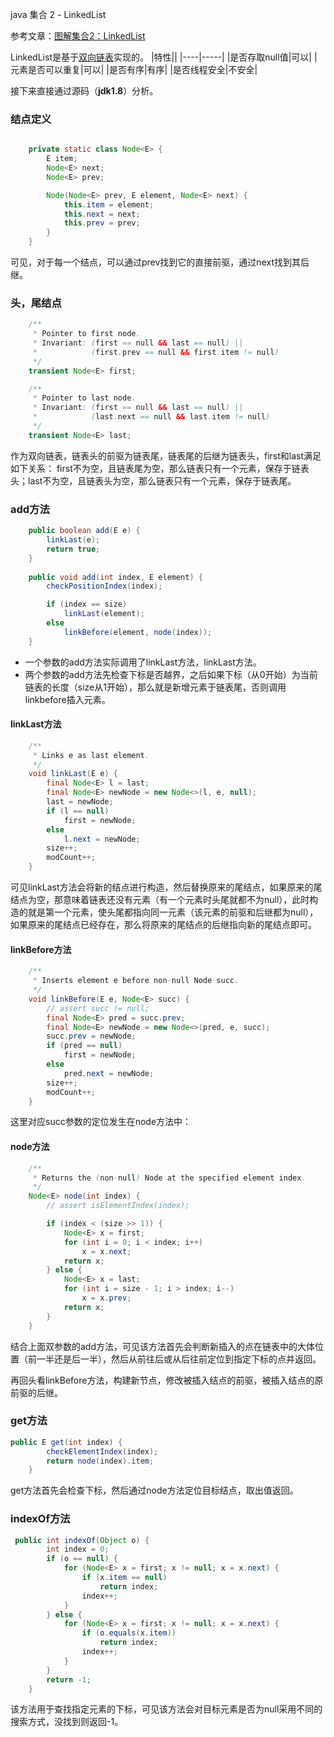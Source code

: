 java 集合 2 - LinkedList

参考文章：[图解集合2：LinkedList](http://www.cnblogs.com/xrq730/p/5005347.html)

LinkedList是基于[双向链表](https://baike.baidu.com/item/%E5%8F%8C%E5%90%91%E9%93%BE%E8%A1%A8/2968731?fr=aladdin)实现的。
|特性||
|----|-----|
|是否存取null值|可以|
|元素是否可以重复|可以|
|是否有序|有序|
|是否线程安全|不安全|

接下来直接通过源码（**jdk1.8**）分析。

### 结点定义
```java

    private static class Node<E> {
        E item;
        Node<E> next;
        Node<E> prev;

        Node(Node<E> prev, E element, Node<E> next) {
            this.item = element;
            this.next = next;
            this.prev = prev;
        }
    }
```
可见，对于每一个结点，可以通过prev找到它的直接前驱，通过next找到其后继。
### 头，尾结点
```java
    /**
     * Pointer to first node.
     * Invariant: (first == null && last == null) ||
     *            (first.prev == null && first.item != null)
     */
    transient Node<E> first;

    /**
     * Pointer to last node.
     * Invariant: (first == null && last == null) ||
     *            (last.next == null && last.item != null)
     */
    transient Node<E> last;
```
作为双向链表，链表头的前驱为链表尾，链表尾的后继为链表头，first和last满足如下关系：
first不为空，且链表尾为空，那么链表只有一个元素，保存于链表头；last不为空，且链表头为空，那么链表只有一个元素，保存于链表尾。

### add方法
```java
    public boolean add(E e) {
        linkLast(e);
        return true;
    }
    
    public void add(int index, E element) {
        checkPositionIndex(index);

        if (index == size)
            linkLast(element);
        else
            linkBefore(element, node(index));
    }
``` 
- 一个参数的add方法实际调用了linkLast方法，linkLast方法。
- 两个参数的add方法先检查下标是否越界，之后如果下标（从0开始）为当前链表的长度（size从1开始），那么就是新增元素于链表尾，否则调用linkbefore插入元素。

#### linkLast方法
```java
    /**
     * Links e as last element.
     */
    void linkLast(E e) {
        final Node<E> l = last;
        final Node<E> newNode = new Node<>(l, e, null);
        last = newNode;
        if (l == null)
            first = newNode;
        else
            l.next = newNode;
        size++;
        modCount++;
    }
```
可见linkLast方法会将新的结点进行构造，然后替换原来的尾结点，如果原来的尾结点为空，那意味着链表还没有元素（有一个元素时头尾就都不为null），此时构造的就是第一个元素，使头尾都指向同一元素（该元素的前驱和后继都为null），如果原来的尾结点已经存在，那么将原来的尾结点的后继指向新的尾结点即可。

#### linkBefore方法
```java
    /**
     * Inserts element e before non-null Node succ.
     */
    void linkBefore(E e, Node<E> succ) {
        // assert succ != null;
        final Node<E> pred = succ.prev;
        final Node<E> newNode = new Node<>(pred, e, succ);
        succ.prev = newNode;
        if (pred == null)
            first = newNode;
        else
            pred.next = newNode;
        size++;
        modCount++;
    }
```
这里对应succ参数的定位发生在node方法中：
#### node方法
```java
    /**
     * Returns the (non-null) Node at the specified element index.
     */
    Node<E> node(int index) {
        // assert isElementIndex(index);

        if (index < (size >> 1)) {
            Node<E> x = first;
            for (int i = 0; i < index; i++)
                x = x.next;
            return x;
        } else {
            Node<E> x = last;
            for (int i = size - 1; i > index; i--)
                x = x.prev;
            return x;
        }
    }
```
结合上面双参数的add方法，可见该方法首先会判断新插入的点在链表中的大体位置（前一半还是后一半），然后从前往后或从后往前定位到指定下标的点并返回。

再回头看linkBefore方法，构建新节点，修改被插入结点的前驱，被插入结点的原前驱的后继。

### get方法
```java
public E get(int index) {
        checkElementIndex(index);
        return node(index).item;
    }
```
get方法首先会检查下标，然后通过node方法定位目标结点，取出值返回。

### indexOf方法
```java
 public int indexOf(Object o) {
        int index = 0;
        if (o == null) {
            for (Node<E> x = first; x != null; x = x.next) {
                if (x.item == null)
                    return index;
                index++;
            }
        } else {
            for (Node<E> x = first; x != null; x = x.next) {
                if (o.equals(x.item))
                    return index;
                index++;
            }
        }
        return -1;
    }
```
该方法用于查找指定元素的下标，可见该方法会对目标元素是否为null采用不同的搜索方式，没找到则返回-1。

